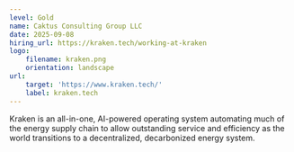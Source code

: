 ```yaml
---
level: Gold
name: Caktus Consulting Group LLC
date: 2025-09-08
hiring_url: https://kraken.tech/working-at-kraken
logo:
    filename: kraken.png
    orientation: landscape
url:
    target: 'https://www.kraken.tech/'
    label: kraken.tech
---
```

Kraken is an all-in-one, AI-powered operating system automating much of the energy supply chain to allow outstanding service and efficiency as the world transitions to a decentralized, decarbonized energy system.
